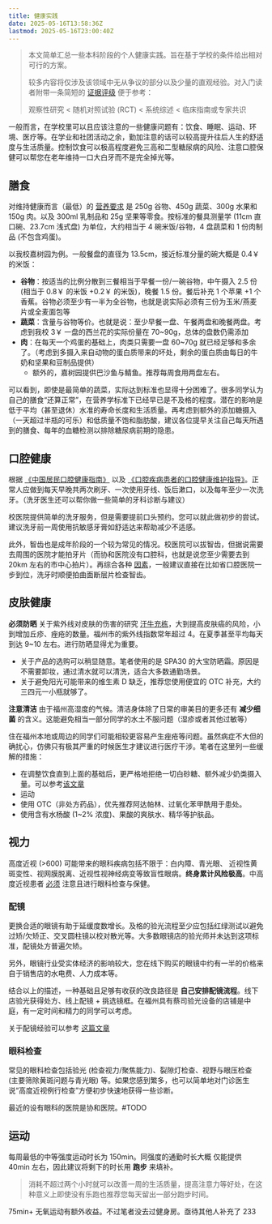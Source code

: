 ```yaml
---
title: 健康实践
date: 2025-05-16T13:58:36Z
lastmod: 2025-05-16T23:00:40Z
---
```


> 本文简单汇总一些本科阶段的个人健康实践。旨在基于学校的条件给出相对可行的方案。
>
> 较多内容将仅涉及该领域中无从争议的部分以及少量的直观经验。对入门读者附带一条简短的 [证据评级](https://en.wikipedia.org/wiki/Hierarchy_of_evidence) 便于参考：
>
> 观察性研究 < 随机对照试验 (RCT) < 系统综述 < 临床指南或专家共识

一般而言，在学校里可以且应该注意的一些健康问题有：饮食、睡眠、运动、环境、医疗等。在学业和社团活动之余，勤加注意的话可以较高提升往后人生的舒适度与生活质量。控制饮食可以极高程度避免三高和二型糖尿病的风险、注意口腔保健可以帮您在老年维持一口大白牙而不是完全掉光等。

## 膳食

对维持健康而言（最低）的 [营养要求](http://dg.cnsoc.org/article/04/RMAbPdrjQ6CGWTwmo62hQg.html) 是 250g 谷物、450g 蔬菜、300g 水果和 150g 肉。以及 300ml 乳制品和 25g 坚果等零食。按标准的餐具测量学 (11cm 直口碗、23.7cm 浅式盘) 为单位，大约相当于 4 碗米饭/谷物，4 盘蔬菜和 1 份肉制品 (不包含鸡蛋)。

以我校嘉树园为例。一般餐盘的直径为 13.5cm，接近标准分量的碗大概是 0.4￥ 的米饭：

- **谷物**：按适当的比例分散到三餐相当于早餐一份/一碗谷物，中午摄入 2.5 份 (相当于 0.8￥ 的米饭 +0.2￥ 的米饭)，晚餐 1.5 份。餐后补充 1 个苹果 +1 个香蕉。谷物必须至少有一半为全谷物，也就是说实际必须有三份为玉米/燕麦片或全麦面包等
- **蔬菜**：含量与谷物等价。也就是说：至少早餐一盘、午餐两盘和晚餐两盘。考虑到我校 3￥ 一盘的西兰花的实际份量在 70~90g，总体的盘数仍需添加
- **肉**：在每天一个鸡蛋的基础上，肉类只需要一盘 60~70g 就已经足够和多余了。（考虑到多摄入来自动物的蛋白质带来的坏处，剩余的蛋白质由每日的牛奶和坚果和豆制品提供）
  - 额外的，嘉树园提供巴沙鱼与鲭鱼。推荐每周食用两盘左右。

可以看到，即使是最简单的蔬菜，实际达到标准也显得十分困难了。很多同学认为自己的膳食“还算正常”，在营养学标准下已经早已是不及格的程度。潜在的影响是低于平均（甚至退休）水准的寿命长度和生活质量。再考虑到额外的添加糖摄入（一天超过半瓶的可乐）和低质量不饱和脂肪酸，建议各位提早关注自己每天所遇到的膳食、每年的血糖检测以排除糖尿病前期的隐患。

## 口腔健康

根据 [《中国居民口腔健康指南》](https://www.nhc.gov.cn/wjw/jkshfs/200909/058b3e9ade454a3f9f8bfe807ae78aaa.shtml) 以及 [《口腔疾病患者的口腔健康维护指导》](https://www.cndent.com/archives/88269)。正常人应做到每天早晚共两次刷牙、一次使用牙线、饭后漱口，以及每年至少一次洗牙。（洗牙医生还可以帮你做一些简单的牙科诊断与建议）

校医院提供简单的洗牙服务，但是需要提前口头预约。您可以就此做初步的尝试。建议洗牙前一周使用抗敏感牙膏如舒适达来帮助减少不适感。

此外，智齿也是成年阶段的一个较为常见的情况。校医院可以拔智齿，但据说需要去周围的医院才能拍牙片（而协和医院没有口腔科，也就是说您至少需要去到 20km 左右的市中心拍片）。再综合各种 [因素](hospital.md)，一般建议直接在比如省口腔医院一步到位，洗牙时顺便拍曲面断层片检查智齿。

## 皮肤健康

**必须防晒** 关于紫外线对皮肤的伤害的研究 [汗牛充栋](https://www.nmpa.gov.cn/xxgk/kpzhsh/kpzhshhzhp/20190627092801768.html)，大到提高皮肤癌的风险，小到增加丘疹、痤疮的数量。福州市的紫外线指数常年超过 4。在夏季甚至平均每天到达 9~10 左右。进行防晒显得尤为重要。

- 关于产品的选购可以稍显随意。笔者使用的是 SPA30 的大宝防晒霜。原因是不需要卸妆，通过清水就可以清洗，适合大多数通勤场景。
- 关于避免阳光可能带来的维生素 D 缺乏，推荐您使用便宜的 OTC 补充，大约三四元一小瓶就够了。

**注意清洁** 由于福州高湿度的气候。清洁身体除了日常的审美目的更多还有 **减少细菌** 的含义。这能避免相当一部分同学的水土不服问题（湿疹或者其他过敏等）

住在福州本地或周边的同学们可能相较更容易产生痤疮等问题。虽然病症不大但的确扰心，仿佛只有极其严重的时候医生才建议进行医疗干涉。笔者在这里列一些缓解的措施：

- 在调整饮食直到上面的基础后，更严格地拒绝一切白砂糖、额外减少奶类摄入量。可以参考[该文章](https://zhuanlan.zhihu.com/p/370050612)
- 运动
- 使用 OTC（非处方药品），优先推荐阿达帕林、过氧化苯甲酰用于患处。
- 使用含有水杨酸 (1~2% 浓度)、果酸的爽肤水、精华等护肤品。

## 视力

高度近视 (>600) 可能带来的眼科疾病包括不限于：白内障、青光眼、
近视性黄斑变性、视网膜脱离、近视性视神经病变等致盲性眼病。**终身累计风险极高**。中高度近视患者 [必须](https://bjrmyylib.yuntsg.com/ueditor/jsp/upload/file/20230919/1695130772390094459.pdf) 注意且进行眼科检查与保健。

### 配镜

更换合适的眼镜有助于延缓度数增长。及格的验光流程至少应包括红绿测试以避免过矫/欠矫正、交叉圆柱镜以校对散光等。大多数眼镜店的验光师并未达到这项标准，配镜处方普遍欠矫。

另外，眼镜行业受实体经济的影响较大，您在线下购买的眼镜中约有一半的价格来自于销售店的水电费、人力成本等。

结合以上的描述，一种基础且足够有收获的改良路径是 **自己安排配镜流程**。线下店验光获得处方、线上配镜 + 挑选镜框。在福州具有蔡司验光设备的店铺是中庭，有一定时间和精力的同学可以考虑。

关于配镜经验可以参考 [这篇文章](https://ngabbs.com/read.php?tid=37194262&rand=231)

### 眼科检查

常见的眼科检查包括验光 (检查视力/聚焦能力)、裂隙灯检查、视野与眼压检查 (主要筛除黄斑问题与青光眼) 等。如果您感到繁多，也可以简单地对门诊医生说“高度近视例行检查”方便初步快速地获得一些诊断。

最近的设有眼科的医院是协和医院。#TODO

## 运动

每周最低的中等强度运动时长为 150min。同强度的通勤时长大概
仅能提供 40min 左右，因此建议将剩下的时长用 **跑步** 来填补。

> 消耗不超过两个小时就可以改善一周的生活质量，提高注意力等好处，在这种意义上即使没有乐跑也推荐您每天留出一部分跑步时间。

75min+ 无氧运动有额外收益。不过笔者没去过健身房。亟待其他人补充了 233

‍
